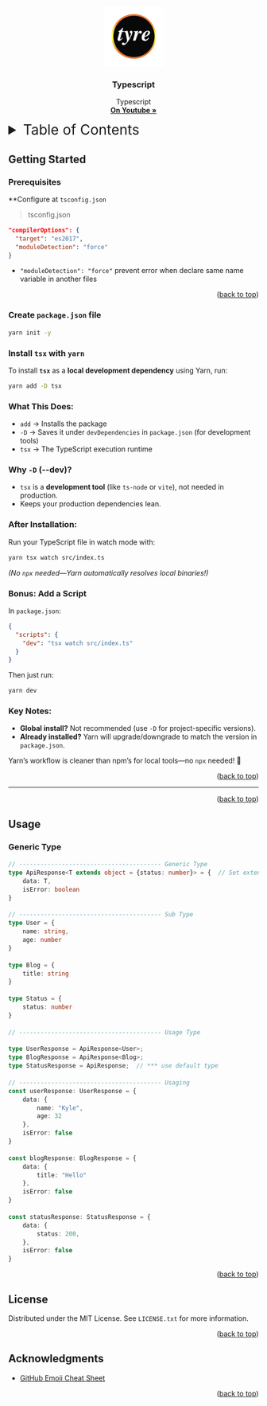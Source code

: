 <a id="readme-top"></a>

<!-- PROJECT LOGO -->
<br />
<div align="center">
  <a href="">
    <img src="https://raw.githubusercontent.com/seaboie/images/main/images/logoTransparent.png" alt="Logo" width="120" height="120">
  </a>

  <h3 align="center">Typescript</h3>

  <p align="center">
    Typescript
    <br />
    <a href="https://www.youtube.com/watch?v=EcCTIExsqmI&t=607s"><strong>On Youtube »</strong></a>
    <br />
    
  </p>

</div>

<!-- TABLE OF CONTENTS -->
<details>
  <summary style='font-size: 2em;'>Table of Contents</summary>
  <ol style='font-size: 1.5em;'>
    <li>
      <a href="#getting-started">Getting Started</a>
      <ul>
        <li><a href="#prerequisites">Prerequisites</a></li>
        <li><a href="#create-packagejson-file">Create `package.json` file</a></li>
        <li><a href="#install-tsx-with-yarn">Install `tsx`</a></li>
      </ul>
    </li>
    <li>
      <a href="#usage">Usage</a>
      <ul>
        <li><a href="#prerequisites">Prerequisites</a></li>

      </ul>
    </li>
    <li><a href="#license">License</a></li>
    <li><a href="#acknowledgments">Acknowledgments</a></li>
  </ol>
</details>

<!-- GETTING STARTED -->

## Getting Started

### Prerequisites

\*\*Configure at `tsconfig.json`

> tsconfig.json

```json
"compilerOptions": {
  "target": "es2017",
  "moduleDetection": "force"
}
```

- `"moduleDetection": "force"` prevent error when declare same name variable in another files

<p align="right">(<a href="#readme-top">back to top</a>)</p>

### Create `package.json` file

```bash
yarn init -y
```

### Install `tsx` with `yarn`

To install **`tsx`** as a **local development dependency** using Yarn, run:

```bash
yarn add -D tsx
```

### **What This Does:**

- `add` → Installs the package
- `-D` → Saves it under `devDependencies` in `package.json` (for development tools)
- `tsx` → The TypeScript execution runtime

### **Why `-D` (--dev)?**

- `tsx` is a **development tool** (like `ts-node` or `vite`), not needed in production.
- Keeps your production dependencies lean.

### **After Installation:**

Run your TypeScript file in watch mode with:

```bash
yarn tsx watch src/index.ts
```

_(No `npx` needed—Yarn automatically resolves local binaries!)_

### **Bonus: Add a Script**

In `package.json`:

```json
{
  "scripts": {
    "dev": "tsx watch src/index.ts"
  }
}
```

Then just run:

```bash
yarn dev
```

### **Key Notes:**

- **Global install?** Not recommended (use `-D` for project-specific versions).
- **Already installed?** Yarn will upgrade/downgrade to match the version in `package.json`.

Yarn’s workflow is cleaner than npm’s for local tools—no `npx` needed! 🚀

<p align="right">(<a href="#readme-top">back to top</a>)</p>

---

<p align="right">(<a href="#readme-top">back to top</a>)</p>

<!-- USAGE EXAMPLES -->

## Usage  

### Generic Type  

```ts
// ---------------------------------------- Generic Type
type ApiResponse<T extends object = {status: number}> = {  // Set extends to be object : Set default type <T = {status: number}>
    data: T,
    isError: boolean
}

// ---------------------------------------- Sub Type
type User = {
    name: string,
    age: number
}

type Blog = {
    title: string
}

type Status = {
    status: number
}

// ---------------------------------------- Usage Type 

type UserResponse = ApiResponse<User>;
type BlogResponse = ApiResponse<Blog>;
type StatusResponse = ApiResponse;  // *** use default type 

// ---------------------------------------- Usaging
const userResponse: UserResponse = {
    data: {
        name: "Kyle",
        age: 32
    },
    isError: false
}

const blogResponse: BlogResponse = {
    data: {  
        title: "Hello"
    },
    isError: false
} 

const statusResponse: StatusResponse = {
    data: { 
        status: 200, 
    },
    isError: false
}
```  

<p align="right">(<a href="#readme-top">back to top</a>)</p>

<!-- LICENSE -->

## License

Distributed under the MIT License. See `LICENSE.txt` for more information.

<p align="right">(<a href="#readme-top">back to top</a>)</p>

<!-- ACKNOWLEDGMENTS -->

## Acknowledgments

- [GitHub Emoji Cheat Sheet](https://www.webpagefx.com/tools/emoji-cheat-sheet)

<p align="right">(<a href="#readme-top">back to top</a>)</p>

<!-- MARKDOWN LINKS & IMAGES -->
<!-- https://www.markdownguide.org/basic-syntax/#reference-style-links -->

[logo-image]: https://raw.githubusercontent.com/seaboie/images/main/images/logoTransparent.png
